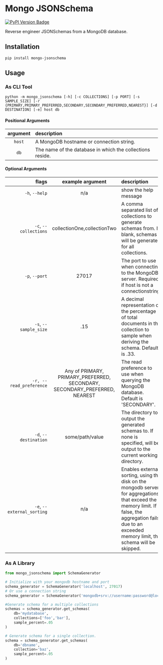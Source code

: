 # Mongo JSONSchema

[![PyPI Version Badge](https://img.shields.io/pypi/v/mongo-jsonschema?style=for-the-badge&logo=pypi&logoColor=FFFFFF)](https://pypi.org/project/mongo-jsonschema/)

Reverse engineer JSONSchemas from a MongoDB database.

## Installation

`pip install mongo-jsonschema`

## Usage

### As CLI Tool

`python -m mongo_jsonschema [-h] [-c COLLECTIONS] [-p PORT] [-s SAMPLE_SIZE] [-r {PRIMARY,PRIMARY_PREFERRED,SECONDARY,SECONDARY_PREFERRED,NEAREST}] [-d DESTINATION] [-e] host db`

#### Positional Arguments
| argument | description |
| :-: | :-- |
| `host` | A MongoDB hostname or connection string. |
| `db` | The name of the database in which the collections reside. |

#### Optional Arguments
|flags|example argument|description
|--:| :-: |:--|
| `-h`, `--help` | n/a | show the help message |
| `-c`, `--collections` | collectionOne,collectionTwo | A comma separated list of collections to generate schemas from. If blank, schemas will be generated for all collections. |
| `-p`, `--port` | 27017 | The port to use when connecting to the MongoDB server. Required if host is not a connectionstring. |
| `-s`, `--sample_size` | .15 | A decimal representation of the percentage of total documents in the collection to sample when deriving the schema. Default is .33. |
| `-r, --read_preference` | Any of PRIMARY, PRIMARY_PREFERRED, SECONDARY, SECONDARY_PREFERRED, NEAREST | The read preference to use when querying the MongoDB database. Default is 'SECONDARY'. |
| `-d`, `--destination` | some/path/value | The directory to output the generated schemas to. If none is specified, will be output to the current working directory. |
| `-e`, `--external_sorting` | n/a | Enables external sorting, using the disk on the mongodb server, for aggregations that exceed the memory limit. If false, the aggregation fails due to an exceeded memory limit, the schema will be skipped. |


### As A Library

```python
from mongo_jsonschema import SchemaGenerator

# Initialize with your mongodb hostname and port
schema_generator = SchemaGenerator('localhost', 27017)
# Or use a connection string
schema_generator = SchemaGenerator('mongodb+srv://username:password@localhost/mydatabase')

#Generate schema for a multiple collections
schemas = schema_generator.get_schemas(
    db='mydatabase', 
    collections=['foo','bar'],
    sample_percent=.05
)

# Generate schema for a single collection.
schema = schema_generator.get_schemas(
    db='dbname',
    collection='baz',
    sample_percent=.05
)
